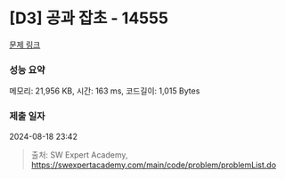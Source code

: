 # [D3] 공과 잡초 - 14555 

[문제 링크](https://swexpertacademy.com/main/code/problem/problemDetail.do?contestProbId=AYGtoa3qARcDFARC) 

### 성능 요약

메모리: 21,956 KB, 시간: 163 ms, 코드길이: 1,015 Bytes

### 제출 일자

2024-08-18 23:42



> 출처: SW Expert Academy, https://swexpertacademy.com/main/code/problem/problemList.do
